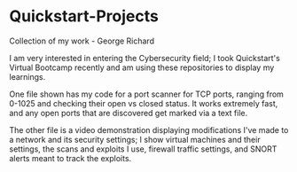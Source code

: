 # Quickstart-Projects
Collection of my work - George Richard

I am very interested in entering the Cybersecurity field; I took Quickstart's Virtual Bootcamp recently and am using these repositories to display my learnings.

One file shown has my code for a port scanner for TCP ports, ranging from 0-1025 and checking their open vs closed status. It works extremely fast, and any open ports that are discovered get marked via a text file.

The other file is a video demonstration displaying modifications I've made to a network and its security settings; I show virtual machines and their settings, the scans and exploits I use, firewall traffic settings, and SNORT alerts meant to track the exploits.
